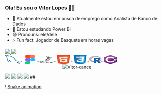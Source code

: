 ### Ola! Eu sou o Vitor Lopes 🙋‍♂️
- 🔭 Atualmente estou em busca de emprego como Analista de Banco de Dados
- 🌱 Estou estudando Power Bi
- 😄 Pronouns: ele/dele
- ⚡ Fun fact: Jogador de Basquete em horas vagas

<div>
  <a href="https://github.com/Vitor-Lopes-Rodrigues">
  <img height="180em" src="https://github-readme-stats.vercel.app/api?username=Vitor-lopes-Rodrigues&show_icons=true&theme=dark&include_all_commits=true&count_private=true"/>
  <img height="180em" src="https://github-readme-stats.vercel.app/api/top-langs/?username=Vitor-lopes-Rodrigues&layout=compact&langs_count=7&theme=dark"/>
</div>

  
  <img align="center" alt="Vitor-mysql" height="30" width="50"  src = "https://github.com/devicons/devicon/blob/master/icons/mysql/mysql-original.svg">
  <img align="center" alt="Vitor-Figma" height="30" width="50" src= "https://github.com/devicons/devicon/blob/master/icons/figma/figma-original.svg">
  <img align="center" alt="Vitor-mysqlServer" height="30" width="50" src="https://github.com/devicons/devicon/blob/master/icons/microsoftsqlserver/microsoftsqlserver-plain-wordmark.svg">
  <img align="center" alt="Vitor-HTML" height="30" width="50" src="https://raw.githubusercontent.com/devicons/devicon/master/icons/html5/html5-original.svg">
  <img align="center" alt="Vitor-CSS" height="30" width="50" src="https://raw.githubusercontent.com/devicons/devicon/master/icons/css3/css3-original.svg">
  <img align="center" alt="Vitor-PowerBi" height="30" width="40" src="https://github.com/devicons/devicon/blob/master/icons/r/r-original.svg">
  <img align="center" alt="Vitor-Csharp" height="30" width="50" src="https://raw.githubusercontent.com/devicons/devicon/master/icons/csharp/csharp-original.svg">
  <img align="right"  alt="Vitor-dance" height="350" width="320" src="https://metropolitanafm.com.br/wp-content/uploads/2019/01/gif-menina-dan%C3%A7ando-maisa.gif">
</div>

##

<div>
  <a href="https://www.instagram.com/xlopes_x/" target="_blank"><img src="https://img.shields.io/badge/-Instagram-%23E4405F?style=for-the-badge&logo=instagram&logoColor=white" target="_blank"></a>
 <a href="Twich_tv/xlopesxxx#8003" target="_blank"><img src="https://img.shields.io/badge/Discord-7289DA?style=for-the-badge&logo=discord&logoColor=white" target="_blank"></a> 
  <a href = "email:vitorlopes758@gmail.com"><img src="https://img.shields.io/badge/-Gmail-%23333?style=for-the-badge&logo=gmail&logoColor=white" target="_blank"></a>
  <a href="https://www.linkedin.com/in/vitor-lopes-a183a71b7/" target="_blank"><img src="https://img.shields.io/badge/-LinkedIn-%230077B5?style=for-the-badge&logo=linkedin&logoColor=white" target="_blank"></a>
##
  
  ! [Snake animation](https://github.com/Vitor-Lopes-Rodrigues/Vitor-Lopes-Rodrigues/blob/output/github-contribution-grid-snake-svg)
  
</div>

